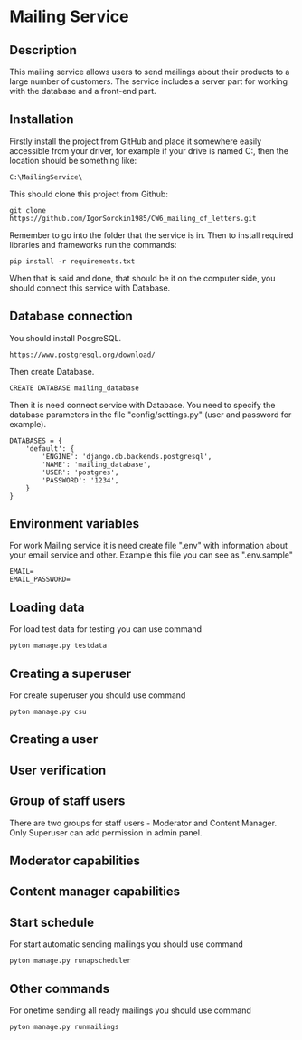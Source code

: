 # Mailing Service

## Description
This mailing service allows users to send mailings about their products to a large number of customers. The service includes a server part for working with the database and a front-end part.

## Installation
Firstly install the project from GitHub and place it somewhere easily accessible from your driver, for example if your drive is named C:, then the location should be something like:
```
C:\MailingService\
```
This should clone this project from Github:
```
git clone https://github.com/IgorSorokin1985/CW6_mailing_of_letters.git
```
Remember to go into the folder that the service is in. Then to install required libraries and frameworks run the commands:
```
pip install -r requirements.txt
```
When that is said and done, that should be it on the computer side, you should connect this service with Database.

## Database connection
You should install PosgreSQL. 
```
https://www.postgresql.org/download/
```

Then create Database.
```
CREATE DATABASE mailing_database
```
Then it is need connect service with Database. You need to specify the database parameters in the file "config/settings.py" (user and password for example).
```
DATABASES = {
    'default': {
        'ENGINE': 'django.db.backends.postgresql',
        'NAME': 'mailing_database',
        'USER': 'postgres',
        'PASSWORD': '1234',
    }
}
```

## Environment variables
For work Mailing service it is need create file ".env" with information about your email service and other. Example this file you can see as ".env.sample"
```
EMAIL=
EMAIL_PASSWORD=
```

## Loading data
For load test data for testing you can use command
```
pyton manage.py testdata
```

## Creating a superuser
For create superuser you should use command
```
pyton manage.py csu
```

## Creating a user
## User verification
## Group of staff users
There are two groups for staff users - Moderator and Content Manager.
Only Superuser can add permission in admin panel.

## Moderator capabilities
## Content manager capabilities
## Start schedule
For start automatic sending mailings you should use command
```
pyton manage.py runapscheduler
```

## Other commands
For onetime sending all ready mailings you should use command
```
pyton manage.py runmailings
```